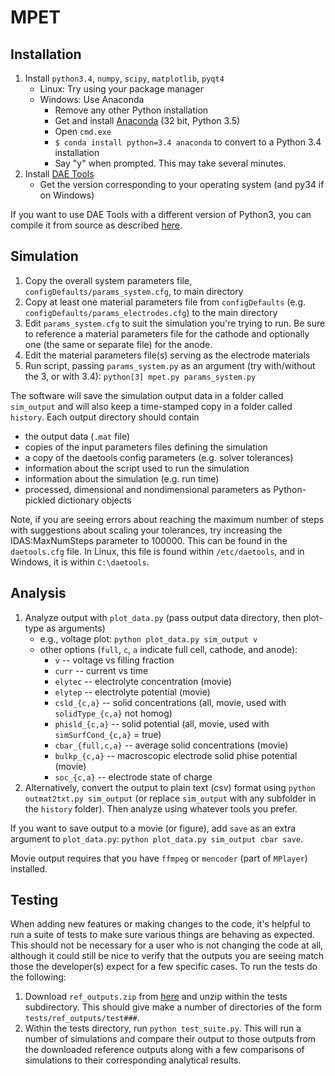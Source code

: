# MPET

## Installation

1.  Install `python3.4`, `numpy`, `scipy`, `matplotlib`, `pyqt4`
    - Linux: Try using your package manager
    - Windows: Use Anaconda
        - Remove any other Python installation
        - Get and install [Anaconda](https://www.continuum.io/downloads) (32 bit, Python 3.5)
        - Open `cmd.exe`
        - `$ conda install python=3.4 anaconda` to convert to a Python 3.4 installation
        - Say "y" when prompted. This may take several minutes.
2.  Install [DAE Tools](https://sourceforge.net/projects/daetools/files/1.4.0)
    - Get the version corresponding to your operating system (and py34 if on Windows)

If you want to use DAE Tools with a different version of Python3, you can compile it from source as
described [here](http://daetools.com/docs/getting_daetools.html).

## Simulation

1. Copy the overall system parameters file,
   `configDefaults/params_system.cfg`, to main directory
2. Copy at least one material parameters file from `configDefaults`
   (e.g. `configDefaults/params_electrodes.cfg`) to the main directory
3. Edit `params_system.cfg` to suit the simulation you're trying to run. Be
   sure to reference a material parameters file for the cathode and
   optionally one (the same or separate file) for the anode.
4. Edit the material parameters file(s) serving as the electrode
   materials
5. Run script, passing `params_system.py` as an argument (try with/without the 3, or with 3.4):
   `python[3] mpet.py params_system.py`

The software will save the simulation output data in a folder called `sim_output` and will also
keep a time-stamped copy in a folder called `history`. Each output directory should contain
- the output data (`.mat` file)
- copies of the input parameters files defining the simulation
- a copy of the daetools config parameters (e.g. solver tolerances)
- information about the script used to run the simulation
- information about the simulation (e.g. run time)
- processed, dimensional and nondimensional parameters as
  Python-pickled dictionary objects

Note, if you are seeing errors about reaching the maximum number of
steps with suggestions about scaling your tolerances, try increasing
the IDAS:MaxNumSteps parameter to 100000. This can be found in the
`daetools.cfg` file. In Linux, this file is found within
`/etc/daetools`, and in Windows, it is within `C:\daetools`.

## Analysis

1.  Analyze output with `plot_data.py` (pass output data directory, then
    plot-type as arguments)
    - e.g., voltage plot: `python plot_data.py sim_output v`
    - other options (`full`, `c`, `a` indicate full cell, cathode, and anode):
      - `v` -- voltage vs filling fraction
      - `curr` -- current vs time
      - `elytec` -- electrolyte concentration (movie)
      - `elytep` -- electrolyte potential (movie)
      - `csld_{c,a}` -- solid concentrations (all, movie, used with `solidType_{c,a}` not homog)
      - `phisld_{c,a}` -- solid potential (all, movie, used with `simSurfCond_{c,a}` = true)
      - `cbar_{full,c,a}` -- average solid concentrations (movie)
      - `bulkp_{c,a}` -- macroscopic electrode solid phise potential (movie)
      - `soc_{c,a}` -- electrode state of charge
2.  Alternatively, convert the output to plain text (csv) format using
    `python outmat2txt.py sim_output` (or replace `sim_output` with
    any subfolder in the `history` folder). Then analyze using whatever
    tools you prefer.

If you want to save output to a movie (or figure), add `save` as an extra
argument to `plot_data.py`: `python plot_data.py sim_output cbar save`.

Movie output requires that you have `ffmpeg` or `mencoder` (part of
`MPlayer`) installed.

## Testing

When adding new features or making changes to the code, it's helpful
to run a suite of tests to make sure various things are behaving as
expected. This should not be necessary for a user who is not changing
the code at all, although it could still be nice to verify that the
outputs you are seeing match those the developer(s) expect for a few
specific cases. To run the tests do the following:

1. Download `ref_outputs.zip` from
   [here](http://mit.edu/smithrb/www/ref_outputs.zip) and unzip within
   the tests subdirectory. This should give make a number of
   directories of the form `tests/ref_outputs/test###`.
2. Within the tests directory, run `python test_suite.py`. This will
   run a number of simulations and compare their output to those
   outputs from the downloaded reference outputs along with a few
   comparisons of simulations to their corresponding analytical
   results.

